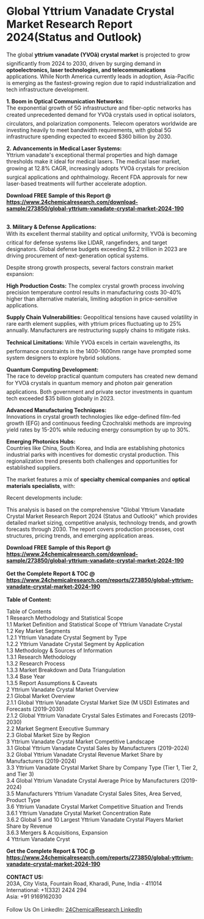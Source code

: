 <h1>Global Yttrium Vanadate Crystal Market Research Report 2024(Status and Outlook)</h1><p>The global <strong>yttrium vanadate (YVOâ) crystal market</strong> is projected to grow significantly from 2024 to 2030, driven by surging demand in <strong>optoelectronics, laser technologies, and telecommunications</strong> applications. While North America currently leads in adoption, Asia-Pacific is emerging as the fastest-growing region due to rapid industrialization and tech infrastructure development.</p><p><strong>1. Boom in Optical Communication Networks:</strong><br>
The exponential growth of 5G infrastructure and fiber-optic networks has created unprecedented demand for YVOâ crystals used in optical isolators, circulators, and polarization components. Telecom operators worldwide are investing heavily to meet bandwidth requirements, with global 5G infrastructure spending expected to exceed $360 billion by 2030.</p><p><strong>2. Advancements in Medical Laser Systems:</strong><br>
Yttrium vanadate's exceptional thermal properties and high damage thresholds make it ideal for medical lasers. The medical laser market, growing at 12.8% CAGR, increasingly adopts YVOâ crystals for precision surgical applications and ophthalmology. Recent FDA approvals for new laser-based treatments will further accelerate adoption.</p><div><b>Download FREE Sample of this Report @ 
            <a href="https://www.24chemicalresearch.com/download-sample/273850/global-yttrium-vanadate-crystal-market-2024-190">
            https://www.24chemicalresearch.com/download-sample/273850/global-yttrium-vanadate-crystal-market-2024-190</a></b></div><br><p><strong>3. Military &amp; Defense Applications:</strong><br>
With its excellent thermal stability and optical uniformity, YVOâ is becoming critical for defense systems like LIDAR, rangefinders, and target designators. Global defense budgets exceeding $2.2 trillion in 2023 are driving procurement of next-generation optical systems.</p><p>Despite strong growth prospects, several factors constrain market expansion:</p><p><strong>High Production Costs:</strong> The complex crystal growth process involving precision temperature control results in manufacturing costs 30-40% higher than alternative materials, limiting adoption in price-sensitive applications.</p><p><strong>Supply Chain Vulnerabilities:</strong> Geopolitical tensions have caused volatility in rare earth element supplies, with yttrium prices fluctuating up to 25% annually. Manufacturers are restructuring supply chains to mitigate risks.</p><p><strong>Technical Limitations:</strong> While YVOâ excels in certain wavelengths, its performance constraints in the 1400-1600nm range have prompted some system designers to explore hybrid solutions.</p><p><strong>Quantum Computing Development:</strong><br>
The race to develop practical quantum computers has created new demand for YVOâ crystals in quantum memory and photon pair generation applications. Both government and private sector investments in quantum tech exceeded $35 billion globally in 2023.</p><p><strong>Advanced Manufacturing Techniques:</strong><br>
Innovations in crystal growth technologies like edge-defined film-fed growth (EFG) and continuous feeding Czochralski methods are improving yield rates by 15-20% while reducing energy consumption by up to 30%.</p><p><strong>Emerging Photonics Hubs:</strong><br>
Countries like China, South Korea, and India are establishing photonics industrial parks with incentives for domestic crystal production. This regionalization trend presents both challenges and opportunities for established suppliers.</p><p>The market features a mix of <strong>specialty chemical companies</strong> and <strong>optical materials specialists</strong>, with:</p><p>Recent developments include:</p><p>This analysis is based on the comprehensive "Global Yttrium Vanadate Crystal Market Research Report 2024 (Status and Outlook)" which provides detailed market sizing, competitive analysis, technology trends, and growth forecasts through 2030. The report covers production processes, cost structures, pricing trends, and emerging application areas.</p><div><b>Download FREE Sample of this Report @ 
            <a href="https://www.24chemicalresearch.com/download-sample/273850/global-yttrium-vanadate-crystal-market-2024-190">
            https://www.24chemicalresearch.com/download-sample/273850/global-yttrium-vanadate-crystal-market-2024-190</a></b></div><br><div><b>Get the Complete Report & TOC @ 
            <a href="https://www.24chemicalresearch.com/reports/273850/global-yttrium-vanadate-crystal-market-2024-190">
            https://www.24chemicalresearch.com/reports/273850/global-yttrium-vanadate-crystal-market-2024-190</a></b></div><br>
            <b>Table of Content:</b><p>Table of Contents<br />
1 Research Methodology and Statistical Scope<br />
1.1 Market Definition and Statistical Scope of Yttrium Vanadate Crystal<br />
1.2 Key Market Segments<br />
1.2.1 Yttrium Vanadate Crystal Segment by Type<br />
1.2.2 Yttrium Vanadate Crystal Segment by Application<br />
1.3 Methodology & Sources of Information<br />
1.3.1 Research Methodology<br />
1.3.2 Research Process<br />
1.3.3 Market Breakdown and Data Triangulation<br />
1.3.4 Base Year<br />
1.3.5 Report Assumptions & Caveats<br />
2 Yttrium Vanadate Crystal Market Overview<br />
2.1 Global Market Overview<br />
2.1.1 Global Yttrium Vanadate Crystal Market Size (M USD) Estimates and Forecasts (2019-2030)<br />
2.1.2 Global Yttrium Vanadate Crystal Sales Estimates and Forecasts (2019-2030)<br />
2.2 Market Segment Executive Summary<br />
2.3 Global Market Size by Region<br />
3 Yttrium Vanadate Crystal Market Competitive Landscape<br />
3.1 Global Yttrium Vanadate Crystal Sales by Manufacturers (2019-2024)<br />
3.2 Global Yttrium Vanadate Crystal Revenue Market Share by Manufacturers (2019-2024)<br />
3.3 Yttrium Vanadate Crystal Market Share by Company Type (Tier 1, Tier 2, and Tier 3)<br />
3.4 Global Yttrium Vanadate Crystal Average Price by Manufacturers (2019-2024)<br />
3.5 Manufacturers Yttrium Vanadate Crystal Sales Sites, Area Served, Product Type<br />
3.6 Yttrium Vanadate Crystal Market Competitive Situation and Trends<br />
3.6.1 Yttrium Vanadate Crystal Market Concentration Rate<br />
3.6.2 Global 5 and 10 Largest Yttrium Vanadate Crystal Players Market Share by Revenue<br />
3.6.3 Mergers & Acquisitions, Expansion<br />
4 Yttrium Vanadate Cryst</p><div><b>Get the Complete Report & TOC @ 
            <a href="https://www.24chemicalresearch.com/reports/273850/global-yttrium-vanadate-crystal-market-2024-190">
            https://www.24chemicalresearch.com/reports/273850/global-yttrium-vanadate-crystal-market-2024-190</a></b></div><br><b>CONTACT US:</b><br>
            203A, City Vista, Fountain Road, Kharadi, Pune, India - 411014<br>
            International: +1(332) 2424 294<br>
            Asia: +91 9169162030 <br><br>
            Follow Us On LinkedIn: <a href="https://www.linkedin.com/company/24chemicalresearch/">24ChemicalResearch LinkedIn</a>